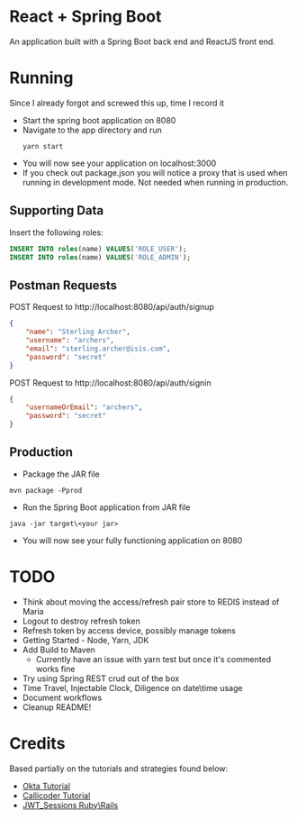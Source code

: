 # React + Spring Boot
An application built with a Spring Boot back end and ReactJS front end.

# Running
Since I already forgot and screwed this up, time I record it
* Start the spring boot application on 8080
* Navigate to the app directory and run 
    ```
    yarn start
    ```
* You will now see your application on localhost:3000
* If you check out package.json you will notice a proxy that is used when running in development mode.  Not needed
when running in production.

## Supporting Data
Insert the following roles:
```sql
INSERT INTO roles(name) VALUES('ROLE_USER');
INSERT INTO roles(name) VALUES('ROLE_ADMIN');
```

## Postman Requests
POST Request to http://localhost:8080/api/auth/signup
```json
{
	"name": "Sterling Archer",
	"username": "archers",
	"email": "sterling.archer@isis.com",
	"password": "secret"
}
```

POST Request to http://localhost:8080/api/auth/signin
```json
{
	"usernameOrEmail": "archers",
	"password": "secret"
}
```

## Production
* Package the JAR file 
```text
mvn package -Pprod
```
* Run the Spring Boot application from JAR file
```text
java -jar target\<your jar>
```
* You will now see your fully functioning application on 8080

# TODO
* Think about moving the access/refresh pair store to REDIS instead of Maria
* Logout to destroy refresh token
* Refresh token by access device, possibly manage tokens
* Getting Started - Node, Yarn, JDK
* Add Build to Maven
  * Currently have an issue with yarn test but once it's commented works fine
* Try using Spring REST crud out of the box
* Time Travel, Injectable Clock, Diligence on date\time usage
* Document workflows
* Cleanup README!

# Credits
Based partially on the tutorials and strategies found below:
* [Okta Tutorial](https://developer.okta.com/blog/2018/07/19/simple-crud-react-and-spring-boot)
* [Callicoder Tutorial](https://www.callicoder.com/spring-boot-spring-security-jwt-mysql-react-app-part-1/)
* [JWT_Sessions Ruby\Rails](https://github.com/tuwukee/jwt_sessions)


